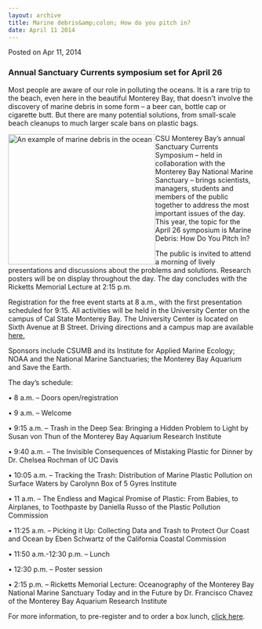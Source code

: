```yaml
---
layout: archive
title: Marine debris&amp;colon; How do you pitch in?
date: April 11 2014
---
```


<span class="date">Posted on Apr 11, 2014 </span>

<h3>Annual Sanctuary Currents symposium set for April 26</h3>
<p>Most people are aware of our role in polluting the oceans. It is
a rare trip to the beach, even here in the beautiful Monterey Bay,
that doesn&apos;t involve the discovery of marine debris in some form &#x2013;
a beer can, bottle cap or cigarette butt. But there are many
potential solutions, from small-scale beach cleanups to much larger
scale bans on plastic bags.</p>
<p><img alt="An example of marine debris in the ocean" src="http://news.csumb.edu/sites/default/files/65/attachments/news/images/marine_debris_for_web.jpg" style="width:300px; height:266px; float:left">CSU Monterey Bay&#x2019;s
annual Sanctuary Currents Symposium &#x2013; held in collaboration with
the Monterey Bay National Marine Sanctuary &#x2013; brings scientists,
managers, students and members of the public together to address
the most important issues of the day. This year, the topic for the
April 26 symposium is Marine Debris: How Do You Pitch In?</img></p>
<p>The public is invited to attend a morning of lively
presentations and discussions about the problems and solutions.
Research posters will be on display throughout the day. The day
concludes with the Ricketts Memorial Lecture at 2:15 p.m.</p>
<p>Registration for the free event starts at 8 a.m., with the first
presentation scheduled for 9:15. All activities will be held in the
University Center on the campus of Cal State Monterey Bay. The
University Center is located on Sixth Avenue at B Street. Driving
directions and a campus map are available <a href="http://csumb.edu/maps" rel="nofollow">here.</a></p>
<p>Sponsors include CSUMB and its Institute for Applied Marine
Ecology; NOAA and the National Marine Sanctuaries; the Monterey Bay
Aquarium and Save the Earth.</p>
<p>The day&#x2019;s schedule:</p>
<p>&#x2022; 8 a.m. &#x2013; Doors open/registration</p>
<p>&#x2022; 9 a.m. &#x2013; Welcome</p>
<p>&#x2022; 9:15 a.m. &#x2013; Trash in the Deep Sea: Bringing a Hidden Problem
to Light by Susan von Thun of the Monterey Bay Aquarium Research
Institute</p>
<p>&#x2022; 9:40 a.m. &#x2013; The Invisible Consequences of Mistaking Plastic
for Dinner by Dr. Chelsea Rochman of UC Davis</p>
<p>&#x2022; 10:05 a.m. &#x2013; Tracking the Trash: Distribution of Marine
Plastic Pollution on Surface Waters by Carolynn Box of 5 Gyres
Institute</p>
<p>&#x2022; 11 a.m. &#x2013; The Endless and Magical Promise of Plastic: From
Babies, to Airplanes, to Toothpaste by Daniella Russo of the
Plastic Pollution Commission</p>
<p>&#x2022; 11:25 a.m. &#x2013; Picking it Up: Collecting Data and Trash to
Protect Our Coast and Ocean by Eben Schwartz of the California
Coastal Commission</p>
<p>&#x2022; 11:50 a.m.-12:30 p.m. &#x2013; Lunch</p>
<p>&#x2022; 12:30 p.m. &#x2013; Poster session</p>
<p>&#x2022; 2:15 p.m. &#x2013; Ricketts Memorial Lecture: Oceanography of the
Monterey Bay National Marine Sanctuary Today and in the Future by
Dr. Francisco Chavez of the Monterey Bay Aquarium Research
Institute</p>
<p>For more information, to pre-register and to order a box lunch,
<a href="http://www.montereybay.noaa.gov/research/currsymp2014" rel="nofollow">click here</a>.&#xA0;</p>
<p><br>
&#xA0;</br></p>
